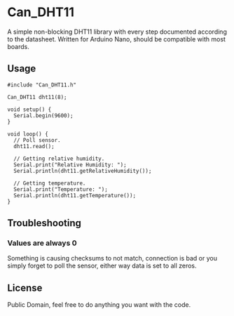 # Can_DHT11
A simple non-blocking DHT11 library with every step documented according to the datasheet. Written for Arduino Nano, should be compatible with most boards.
## Usage

```
#include "Can_DHT11.h"

Can_DHT11 dht11(8);

void setup() {
  Serial.begin(9600);
}

void loop() {
  // Poll sensor.
  dht11.read();
  
  // Getting relative humidity.
  Serial.print("Relative Humidity: ");
  Serial.println(dht11.getRelativeHumidity());
  
  // Getting temperature.
  Serial.print("Temperature: "); 
  Serial.println(dht11.getTemperature());
}
```
## Troubleshooting
### Values are always 0
Something is causing checksums to not match, connection is bad or you simply forget to poll the sensor, either way data is set to all zeros.
## License
Public Domain, feel free to do anything you want with the code.
